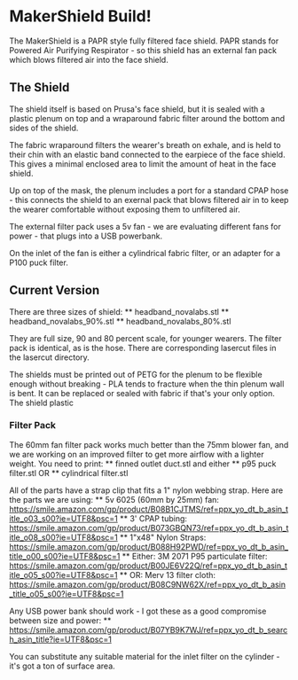 <h1>MakerShield Build!</h1>

The MakerShield is a PAPR style fully filtered face shield.  PAPR stands for Powered Air Purifying Respirator - so this shield has an external fan pack which blows filtered air into the face shield.

<h2> The Shield </h2>
The shield itself is based on Prusa's face shield, but it is sealed with a plastic plenum on top and a wraparound fabric filter around the bottom and sides of the shield.

The fabric wraparound filters the wearer's breath on exhale, and is held to their chin with an elastic band connected to the earpiece of the face shield.  This gives a minimal enclosed area to limit the amount of heat in the face shield.

Up on top of the mask, the plenum includes a port for a standard CPAP hose - this connects the shield to an exernal pack that blows filtered air in to keep the wearer comfortable without exposing them to unfiltered air.

The external filter pack uses a 5v fan - we are evaluating different fans for power - that plugs into a USB powerbank.

On the inlet of the fan is either a cylindrical fabric filter, or an adapter for a P100 puck filter.


<h2> Current Version </h2>
There are three sizes of shield:
 ** headband_novalabs.stl
 ** headband_novalabs_90%.stl
 ** headband_novalabs_80%.stl

They are full size, 90 and 80 percent scale, for younger wearers.  The filter pack is identical, as is the hose.  There are corresponding lasercut files in the lasercut directory.

The shields must be printed out of PETG for the plenum to be flexible enough without breaking - PLA tends to fracture when the thin plenum wall is bent.  It can be replaced or sealed with fabric if that's your only option.
The shield plastic 


<h3>Filter Pack</h3>
The 60mm fan filter pack works much better than the 75mm blower fan, and we are working on an improved filter to get more airflow with a lighter weight.
You need to print: 
 ** finned outlet duct.stl
and either
 ** p95 puck filter.stl OR
 ** cylindrical filter.stl

All of the parts have a strap clip that fits a 1" nylon webbing strap.
Here are the parts we are using:
 ** 5v 6025 (60mm by 25mm) fan: https://smile.amazon.com/gp/product/B08B1CJTMS/ref=ppx_yo_dt_b_asin_title_o03_s00?ie=UTF8&psc=1
 ** 3' CPAP tubing: https://smile.amazon.com/gp/product/B073GBQN73/ref=ppx_yo_dt_b_asin_title_o08_s00?ie=UTF8&psc=1
 ** 1"x48" Nylon Straps: https://smile.amazon.com/gp/product/B088H92PWD/ref=ppx_yo_dt_b_asin_title_o00_s00?ie=UTF8&psc=1
 ** Either: 3M 2071 P95 particulate filter: https://smile.amazon.com/gp/product/B00JE6V22Q/ref=ppx_yo_dt_b_asin_title_o05_s00?ie=UTF8&psc=1
 **     OR: Merv 13 filter cloth: https://smile.amazon.com/gp/product/B08C9NW62X/ref=ppx_yo_dt_b_asin_title_o05_s00?ie=UTF8&psc=1
 
 Any USB power bank should work - I got these as a good compromise between size and power:
 ** https://smile.amazon.com/gp/product/B07YB9K7WJ/ref=ppx_yo_dt_b_search_asin_title?ie=UTF8&psc=1
 
You can substitute any suitable material for the inlet filter on the cylinder - it's got a ton of surface area.

